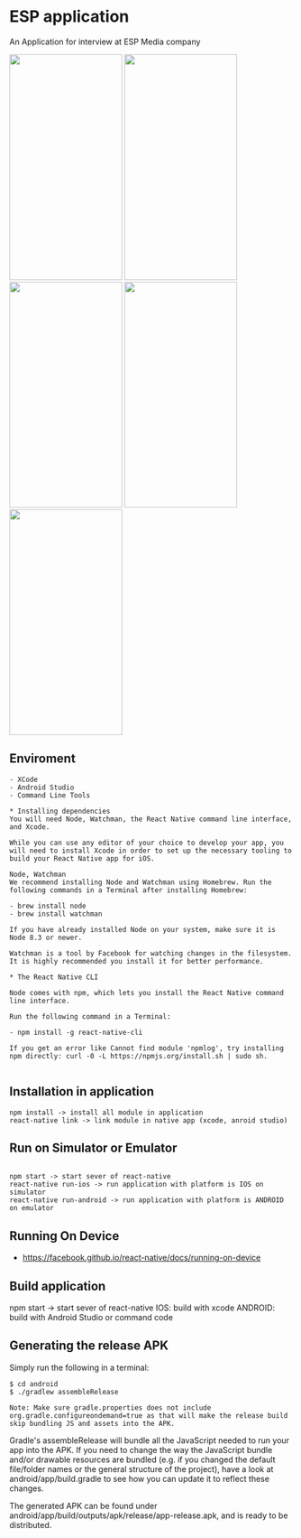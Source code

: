 # ESP application

An Application for interview at ESP Media company

<img src="https://github.com/thienthanmeo/InterviewESP/blob/master/ImageApplication/1.png" width="200" height="400"/>
<img src="https://github.com/thienthanmeo/InterviewESP/blob/master/ImageApplication/2.png" width="200" height="400"/>
<img src="https://github.com/thienthanmeo/InterviewESP/blob/master/ImageApplication/3.png" width="200" height="400"/>
<img src="https://github.com/thienthanmeo/InterviewESP/blob/master/ImageApplication/4.png" width="200" height="400"/>
<img src="https://github.com/thienthanmeo/InterviewESP/blob/master/ImageApplication/5.png" width="200" height="400"/>

## Enviroment

```
- XCode
- Android Studio
- Command Line Tools

* Installing dependencies
You will need Node, Watchman, the React Native command line interface, and Xcode.

While you can use any editor of your choice to develop your app, you will need to install Xcode in order to set up the necessary tooling to build your React Native app for iOS.

Node, Watchman
We recommend installing Node and Watchman using Homebrew. Run the following commands in a Terminal after installing Homebrew:

- brew install node
- brew install watchman

If you have already installed Node on your system, make sure it is Node 8.3 or newer.

Watchman is a tool by Facebook for watching changes in the filesystem. It is highly recommended you install it for better performance.

* The React Native CLI

Node comes with npm, which lets you install the React Native command line interface.

Run the following command in a Terminal:

- npm install -g react-native-cli

If you get an error like Cannot find module 'npmlog', try installing npm directly: curl -0 -L https://npmjs.org/install.sh | sudo sh.


```


## Installation in application

```
npm install -> install all module in application
react-native link -> link module in native app (xcode, anroid studio)

```

## Run on Simulator or Emulator

```

npm start -> start sever of react-native
react-native run-ios -> run application with platform is IOS on simulator
react-native run-android -> run application with platform is ANDROID on emulator

```

## Running On Device

- https://facebook.github.io/react-native/docs/running-on-device
 


## Build application

npm start -> start sever of react-native
IOS: build with xcode 
ANDROID:  build with Android Studio or command code 

## Generating the release APK
Simply run the following in a terminal:

```
$ cd android
$ ./gradlew assembleRelease
```

```
Note: Make sure gradle.properties does not include org.gradle.configureondemand=true as that will make the release build skip bundling JS and assets into the APK.
```

Gradle's assembleRelease will bundle all the JavaScript needed to run your app into the APK. If you need to change the way the JavaScript bundle and/or drawable resources are bundled (e.g. if you changed the default file/folder names or the general structure of the project), have a look at android/app/build.gradle to see how you can update it to reflect these changes.

The generated APK can be found under android/app/build/outputs/apk/release/app-release.apk, and is ready to be distributed.
